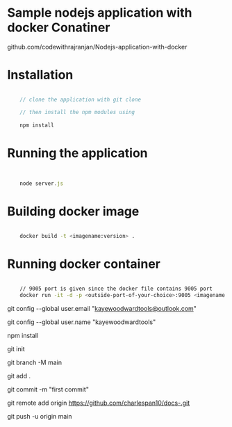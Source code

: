 # Sample nodejs application with docker Conatiner

github.com/codewithrajranjan/Nodejs-application-with-docker

# Installation


```javascript

    // clone the application with git clone

    // then install the npm modules using
     
    npm install


```


# Running the application


```javascript


    node server.js


```


# Building docker image

```bash

    docker build -t <imagename:version> .

```



# Running docker container


```bash

    // 9005 port is given since the docker file contains 9005 port
    docker run -it -d -p <outside-port-of-your-choice>:9005 <imagename:version>

```
git config --global user.email "kayewoodwardtools@outlook.com"

git config --global user.name "kayewoodwardtools"

npm install

git init

git branch -M main

git add .

git commit -m "first commit"

git remote add origin https://github.com/charlespan10/docs-.git

git push -u origin main

